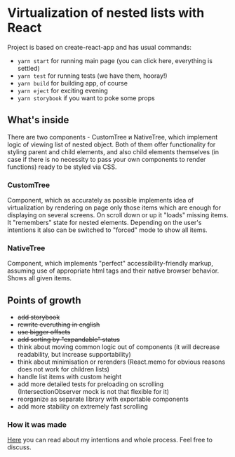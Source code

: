 # Virtualization of nested lists with React

Project is based on create-react-app and has usual commands: 
* `yarn start` for running main page (you can click here, everything is settled)
* `yarn test` for running tests (we have them, hooray!)
* `yarn build` for building app, of course
* `yarn eject` for exciting evening
* `yarn storybook` if you want to poke some props 

## What's inside

There are two components - CustomTree и NativeTree, which implement logic of viewing list of nested object. Both of them offer functionality for styling parent and child elements, and also child elements themselves (in case if there is no necessity to pass your own components to render functions) ready to be styled via CSS.

### CustomTree

Component, which as accurately as possible implements idea of virtualization by rendering on page only those items which are enough for displaying on several screens. On scroll down or up it "loads" missing items. It "remembers" state for nested elements.
Depending on the user's intentions it also can be switched to "forced" mode to show all items.

### NativeTree

Component, which implements "perfect" accessibility-friendly markup, assuming use of appropriate html tags and their native browser behavior. Shows all given items. 

## Points of growth
* ~~add storybook~~
* ~~rewrite everuthing in english~~
* ~~use bigger offsets~~
* ~~add sorting by "expandable" status~~
* think about moving common logic out of components (it will decrease readability, but increase supportability)
* think about minimisation or rerenders (React.memo for obvious reasons does not work for children lists)
* handle list items with custom height
* add more detailed tests for preloading on scrolling (IntersectionObserver mock is not that flexible for it)
* reorganize as separate library with exportable components
* add more stability on extremely fast scrolling

### How it was made
[Here](https://medium.com/@mei33.pw/list-virtualization-on-react-bc583db6951f) you can read about my intentions and whole process. Feel free to discuss.
